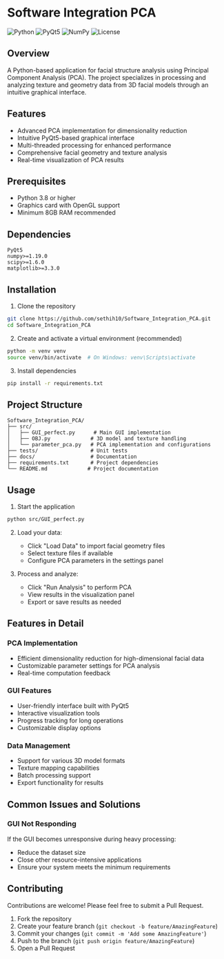 # Software Integration PCA

![Python](https://img.shields.io/badge/Python-3.8+-blue.svg)
![PyQt5](https://img.shields.io/badge/PyQt-5.15+-green.svg)
![NumPy](https://img.shields.io/badge/NumPy-1.19+-orange.svg)
![License](https://img.shields.io/badge/License-MIT-yellow.svg)

## Overview
A Python-based application for facial structure analysis using Principal Component Analysis (PCA). The project specializes in processing and analyzing texture and geometry data from 3D facial models through an intuitive graphical interface.

## Features
- Advanced PCA implementation for dimensionality reduction
- Intuitive PyQt5-based graphical interface
- Multi-threaded processing for enhanced performance
- Comprehensive facial geometry and texture analysis
- Real-time visualization of PCA results

## Prerequisites
- Python 3.8 or higher
- Graphics card with OpenGL support
- Minimum 8GB RAM recommended

## Dependencies
```
PyQt5
numpy>=1.19.0
scipy>=1.6.0
matplotlib>=3.3.0
```

## Installation

1. Clone the repository
```bash
git clone https://github.com/sethih10/Software_Integration_PCA.git
cd Software_Integration_PCA
```

2. Create and activate a virtual environment (recommended)
```bash
python -m venv venv
source venv/bin/activate  # On Windows: venv\Scripts\activate
```

3. Install dependencies
```bash
pip install -r requirements.txt
```

## Project Structure
```
Software_Integration_PCA/
├── src/
│   ├── GUI_perfect.py      # Main GUI implementation
│   ├── OBJ.py             # 3D model and texture handling
│   └── parameter_pca.py   # PCA implementation and configurations
├── tests/                 # Unit tests
├── docs/                  # Documentation
├── requirements.txt       # Project dependencies
└── README.md             # Project documentation
```

## Usage

1. Start the application
```bash
python src/GUI_perfect.py
```

2. Load your data:
   - Click "Load Data" to import facial geometry files
   - Select texture files if available
   - Configure PCA parameters in the settings panel

3. Process and analyze:
   - Click "Run Analysis" to perform PCA
   - View results in the visualization panel
   - Export or save results as needed

## Features in Detail

### PCA Implementation
- Efficient dimensionality reduction for high-dimensional facial data
- Customizable parameter settings for PCA analysis
- Real-time computation feedback

### GUI Features
- User-friendly interface built with PyQt5
- Interactive visualization tools
- Progress tracking for long operations
- Customizable display options

### Data Management
- Support for various 3D model formats
- Texture mapping capabilities
- Batch processing support
- Export functionality for results

## Common Issues and Solutions

### GUI Not Responding
If the GUI becomes unresponsive during heavy processing:
- Reduce the dataset size
- Close other resource-intensive applications
- Ensure your system meets the minimum requirements


## Contributing
Contributions are welcome! Please feel free to submit a Pull Request.

1. Fork the repository
2. Create your feature branch (`git checkout -b feature/AmazingFeature`)
3. Commit your changes (`git commit -m 'Add some AmazingFeature'`)
4. Push to the branch (`git push origin feature/AmazingFeature`)
5. Open a Pull Request

